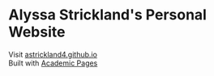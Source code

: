 # Alyssa Strickland's Personal Website

Visit [astrickland4.github.io](https://astrickland4.github.io/) \
Built with [Academic Pages](https://academicpages.github.io/)